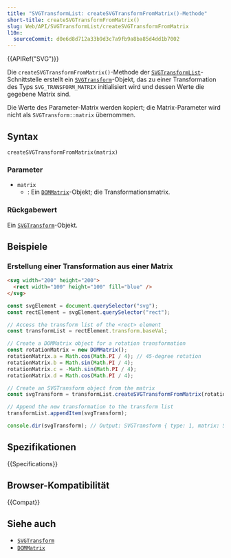 ```yaml
---
title: "SVGTransformList: createSVGTransformFromMatrix()-Methode"
short-title: createSVGTransformFromMatrix()
slug: Web/API/SVGTransformList/createSVGTransformFromMatrix
l10n:
  sourceCommit: d0e6d8d712a33b9d3c7a9fb9a8ba85d4dd1b7002
---
```


{{APIRef("SVG")}}

Die `createSVGTransformFromMatrix()`-Methode der [`SVGTransformList`](/de/docs/Web/API/SVGTransformList)-Schnittstelle erstellt ein [`SVGTransform`](/de/docs/Web/API/SVGTransform)-Objekt, das zu einer Transformation des Typs `SVG_TRANSFORM_MATRIX` initialisiert wird und dessen Werte die gegebene Matrix sind.

Die Werte des Parameter-Matrix werden kopiert; die Matrix-Parameter wird nicht als `SVGTransform::matrix` übernommen.

## Syntax

```js-nolint
createSVGTransformFromMatrix(matrix)
```

### Parameter

- `matrix`
  - : Ein [`DOMMatrix`](/de/docs/Web/API/DOMMatrix)-Objekt; die Transformationsmatrix.

### Rückgabewert

Ein [`SVGTransform`](/de/docs/Web/API/SVGTransform)-Objekt.

## Beispiele

### Erstellung einer Transformation aus einer Matrix

```html
<svg width="200" height="200">
  <rect width="100" height="100" fill="blue" />
</svg>
```

```js
const svgElement = document.querySelector("svg");
const rectElement = svgElement.querySelector("rect");

// Access the transform list of the <rect> element
const transformList = rectElement.transform.baseVal;

// Create a DOMMatrix object for a rotation transformation
const rotationMatrix = new DOMMatrix();
rotationMatrix.a = Math.cos(Math.PI / 4); // 45-degree rotation
rotationMatrix.b = Math.sin(Math.PI / 4);
rotationMatrix.c = -Math.sin(Math.PI / 4);
rotationMatrix.d = Math.cos(Math.PI / 4);

// Create an SVGTransform object from the matrix
const svgTransform = transformList.createSVGTransformFromMatrix(rotationMatrix);

// Append the new transformation to the transform list
transformList.appendItem(svgTransform);

console.dir(svgTransform); // Output: SVGTransform { type: 1, matrix: SVGMatrix, angle: 0 }
```

## Spezifikationen

{{Specifications}}

## Browser-Kompatibilität

{{Compat}}

## Siehe auch

- [`SVGTransform`](/de/docs/Web/API/SVGTransform)
- [`DOMMatrix`](/de/docs/Web/API/DOMMatrix)
